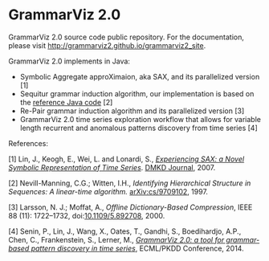 GrammarViz 2.0
==========

GrammarViz 2.0 source code public repository. For the documentation, please visit http://grammarviz2.github.io/grammarviz2_site.

GrammarViz 2.0 implements in Java:

  - Symbolic Aggregate approXimaion, aka SAX, and its parallelized version [1]
  - Sequitur grammar induction algorithm, our implementation is based on the [reference Java code](http://www.sequitur.info/) [2]
  - Re-Pair grammar induction algorithm and its parallelized version [3]
  - GrammarViz 2.0 time series exploration workflow that allows for variable length recurrent and anomalous patterns discovery from time series [4]

References:

[1] Lin, J., Keogh, E., Wei, L. and Lonardi, S., [*Experiencing SAX: a Novel Symbolic Representation of Time Series*](http://cs.gmu.edu/~jessica/SAX_DAMI_preprint.pdf). [DMKD Journal](http://link.springer.com/article/10.1007%2Fs10618-007-0064-z), 2007.

[2] Nevill-Manning, C.G.; Witten, I.H., *Identifying Hierarchical Structure in Sequences: A linear-time algorithm.* [arXiv:cs/9709102](http://arxiv.org/abs/cs/9709102), 1997.

[3] Larsson, N. J.; Moffat, A., *Offline Dictionary-Based Compression*, IEEE 88 (11): 1722–1732, doi:[10.1109/5.892708](http://ieeexplore.ieee.org/xpl/articleDetails.jsp?arnumber=892708), 2000.

[4] Senin, P., Lin, J., Wang, X., Oates, T., Gandhi, S., Boedihardjo, A.P., Chen, C., Frankenstein, S., Lerner, M.,  [*GrammarViz 2.0: a tool for grammar-based pattern discovery in time series*](http://www2.hawaii.edu/~senin/assets/papers/grammarviz2.pdf), ECML/PKDD Conference, 2014.
